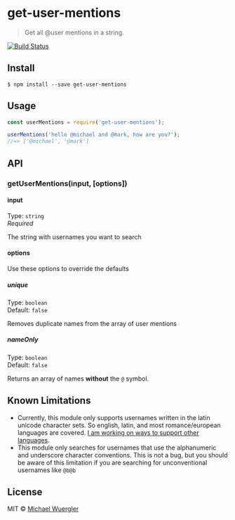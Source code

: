 # get-user-mentions 

> Get all @user mentions in a string.

[![Build Status](https://travis-ci.org/radiovisual/get-user-mentions.svg?branch=master)](https://travis-ci.org/radiovisual/get-user-mentions)

## Install

```
$ npm install --save get-user-mentions
```


## Usage

```js
const userMentions = require('get-user-mentions');

userMentions('hello @michael and @mark, how are you?');
//=> ['@michael', '@mark']
```


## API

### getUserMentions(input, [options])

#### input


Type: `string`<br>
*Required*

The string with usernames you want to search

#### options

Use these options to override the defaults

##### unique

Type: `boolean`  
Default: `false`

Removes duplicate names from the array of user mentions

##### nameOnly

Type: `boolean`  
Default: `false`

Returns an array of names **without** the `@` symbol.

## Known Limitations

- Currently, this module only supports usernames written in the latin unicode character sets. So english, latin, and most romance/european languages are covered. [I am working on ways to support other languages](https://github.com/radiovisual/get-user-mentions/issues/1). 
- This module only searches for usernames that use the alphanumeric and underscore character conventions. This is not a bug, but you should be aware of this limitation if you are searching for unconventional usernames like `@b@b`

## License

MIT © [Michael Wuergler](http://numetriclabs.com)
